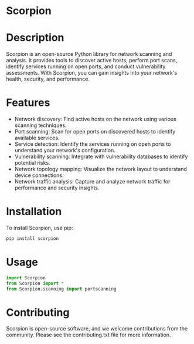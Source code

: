 # Scorpion

# Description
Scorpion is an open-source Python library for network scanning and analysis. It provides tools to discover active hosts, perform port scans, identify services running on open ports, and conduct vulnerability assessments. With Scorpion, you can gain insights into your network's health, security, and performance.

# Features
- Network discovery: Find active hosts on the network using various scanning techniques.
- Port scanning: Scan for open ports on discovered hosts to identify available services.
- Service detection: Identify the services running on open ports to understand your network's configuration.
- Vulnerability scanning: Integrate with vulnerability databases to identify potential risks.
- Network topology mapping: Visualize the network layout to understand device connections.
- Network traffic analysis: Capture and analyze network traffic for performance and security insights.

# Installation
To install Scorpion, use pip:

```bash
pip install scorpion
```
# Usage

```python
import Scorpion
from Scorpion import *
from Scorpion.scanning import portscanning
```

# Contributing
Scorpion is open-source software, and we welcome contributions from the community. Please see the contributing.txt file for more information.